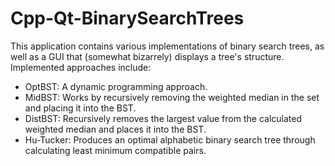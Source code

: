 Cpp-Qt-BinarySearchTrees
========================

This application contains various implementations of binary search trees, as well as a GUI that (somewhat bizarrely) displays a tree's structure. Implemented approaches include:

+ OptBST: A dynamic programming approach.
+ MidBST: Works by recursively removing the weighted median in the set and placing it into the BST.
+ DistBST: Recursively removes the largest value from the calculated weighted median and places it into the BST.
+ Hu-Tucker: Produces an optimal alphabetic binary search tree through calculating least minimum compatible pairs.